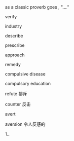 as a classic proverb goes , "...."

verify

industry

describe

prescribe

approach

remedy

compulsive disease

compulsory education

refute 排斥

counter 反击

avert 

aversion 令人反感的

1..

